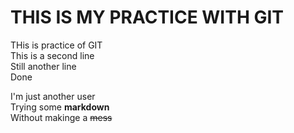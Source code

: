 # THIS IS MY PRACTICE WITH GIT

THis is practice of GIT <br />
This is a second line <br />
Still another line <br />
Done <br />

I'm just another user <br />
Trying some **markdown** <br />
Without makinge a ~~mess~~ <br />
